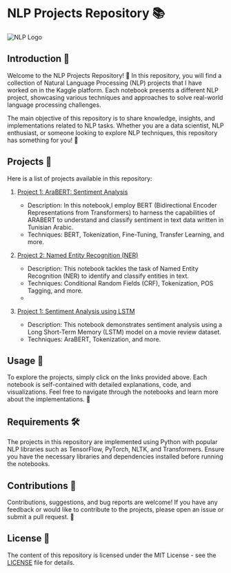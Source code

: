 # NLP Projects Repository 📚

![NLP Logo](https://example.com/nlp_logo.png)

## Introduction 🎉

Welcome to the NLP Projects Repository! 🚀 In this repository, you will find a collection of Natural Language Processing (NLP) projects that I have worked on in the Kaggle platform. Each notebook presents a different NLP project, showcasing various techniques and approaches to solve real-world language processing challenges.

The main objective of this repository is to share knowledge, insights, and implementations related to NLP tasks. Whether you are a data scientist, NLP enthusiast, or someone looking to explore NLP techniques, this repository has something for you! 🌟

## Projects 📑

Here is a list of projects available in this repository:

1. [Project 1: AraBERT: Sentiment Analysis ](/arabic-bert-sentiment-analysis-of-tunisian-dialect%20(3).ipynb)
   - Description: In this notebook,I employ BERT (Bidirectional Encoder Representations from Transformers) to harness the capabilities of ARABERT to understand and classify sentiment in text data written in Tunisian Arabic.
   - Techniques: BERT, Tokenization, Fine-Tuning, Transfer Learning, and more.

     
2. [Project 2: Named Entity Recognition (NER)](notebooks/project2_named_entity_recognition.ipynb)
   - Description: This notebook tackles the task of Named Entity Recognition (NER) to identify and classify entities in text.
   - Techniques: Conditional Random Fields (CRF), Tokenization, POS Tagging, and more.
   - 
3. [Project 1: Sentiment Analysis using LSTM](notebooks/project1_sentiment_analysis_lstm.ipynb)
   - Description: This notebook demonstrates sentiment analysis using a Long Short-Term Memory (LSTM) model on a movie review dataset.
   - Techniques: AraBERT, Tokenization, and more.



## Usage 🚀

To explore the projects, simply click on the links provided above. Each notebook is self-contained with detailed explanations, code, and visualizations. Feel free to navigate through the notebooks and learn more about the implementations. 📝

## Requirements 🛠️

The projects in this repository are implemented using Python with popular NLP libraries such as TensorFlow, PyTorch, NLTK, and Transformers. Ensure you have the necessary libraries and dependencies installed before running the notebooks.

## Contributions 🤝

Contributions, suggestions, and bug reports are welcome! If you have any feedback or would like to contribute to the projects, please open an issue or submit a pull request. 🙌

## License 📜

The content of this repository is licensed under the MIT License - see the [LICENSE](LICENSE) file for details.

